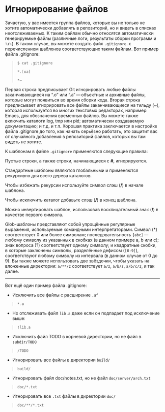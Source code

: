 # Игнорирование файлов

Зачастую, у вас имеется группа файлов, которые вы не только не хотите автоматически добавлять в репозиторий, но и видеть в списках неотслеживаемых. К таким файлам обычно относятся автоматически генерируемые файлы (различные логи, результаты сборки программ и т.п.). В таком случае, вы можете создать файл `.gitignore`. с перечислением шаблонов соответствующих таким файлам. Вот пример файла .gitignore:

>`$ cat .gitignore`
>
>`*.[oa]`
>
>`*~`

Первая строка предписывает Git игнорировать любые файлы заканчивающиеся на “.o” или “.a” — объектные и архивные файлы, которые могут появиться во время сборки кода. Вторая строка предписывает игнорировать все файлы заканчивающиеся на тильду (~), которая используется во многих текстовых редакторах, например Emacs, для обозначения временных файлов. Вы можете также включить каталоги log, tmp или pid; автоматически создаваемую документацию; и т.д. и т.п. Хорошая практика заключается в настройке файла .gitignore до того, как начать серьёзно работать, это защитит вас от случайного добавления в репозиторий файлов, которых вы там видеть не хотите.

К шаблонам в файле `.gitignore` применяются следующие правила:

Пустые строки, а также строки, начинающиеся с **#**, игнорируются.

Стандартные шаблоны являются глобальными и применяются рекурсивно для всего дерева каталогов.

Чтобы избежать рекурсии используйте символ слэш (**/**) в начале шаблона.

Чтобы исключить каталог добавьте слэш (**/**) в конец шаблона.

Можно инвертировать шаблон, использовав восклицательный знак (**!**) в качестве первого символа.

Glob-шаблоны представляют собой упрощённые регулярные выражения, используемые командными интерпретаторами. Символ (*) соответствует 0 или более символам; последовательность `[abc]` — любому символу из указанных в скобках (в данном примере a, b или c); знак вопроса (?) соответствует одному символу; и квадратные скобки, в которые заключены символы, разделённые дефисом (`[0-9]`), соответствуют любому символу из интервала (в данном случае от 0 до 9). Вы также можете использовать две звёздочки, чтобы указать на вложенные директории: `a/**/z` соответствует `a/z`, `a/b/z`, `a/b/c/z`, и так далее.

---

Вот ещё один пример файла .gitignore:

* Исключить все файлы с расширение `.a`^

>`*.a`

* Но отслеживать файл `lib.a` даже если он подпадает под исключение выше:

>`!lib.a`

* Исключить файл TODO в корневой директории, но не файл в `subdir/TODO`

>`/TODO`

* Игнорировать все файлы в директории `build/`

>`build/`

* Игнорировать файл doc/notes.txt, но не файл `doc/server/arch.txt`

>`doc/*.txt`

* Игнорировать все `.txt` файлы в директории `doc/`
> `doc/**/*.txt`